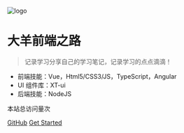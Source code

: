 ![logo](https://docsify.js.org/_media/icon.svg)

# 大羊前端之路

> 记录学习分享自己的学习笔记，记录学习的点点滴滴！

* 前端技能：Vue，Html5/CSS3/JS，TypeScript，Angular
* UI 组件库：XT-ui
* 后端技能：NodeJS

<span id="busuanzi_container_site_pv">本站总访问量<span id="busuanzi_value_site_pv"></span>次</span>

[GitHub](https://github.com/Slash214)
[Get Started](#quick-start)